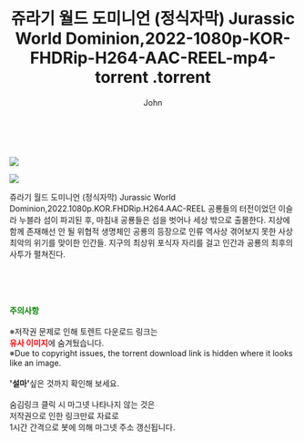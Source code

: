 ﻿---
layout: post
title:  "                   쥬라기 월드 도미니언 (정식자막) Jurassic World Dominion,2022-1080p-KOR-FHDRip-H264-AAC-REEL-mp4-torrent                .torrent"
author: John
categories: [ 영화 ]
tags: [  ]
image: https://torrentrj59.com/uploadfile/full/fd5607e098761e08e672969f2c6b573eccc4d3ec.jpg"/></p><p><img src="https://torrentrj59.com/uploadfile/full/9397ad6ab2af36e2147032d7e4fa78dbaf4888ad.jpg 
description: "                   쥬라기 월드 도미니언 (정식자막) Jurassic World Dominion,2022-1080p-KOR-FHDRip-H264-AAC-REEL-mp4-torrent                 torrent 정보 공유"
toc: true
toc_sticky: true
---

<br>
<p><img src="https://torrentrj59.com/uploadfile/full/fd5607e098761e08e672969f2c6b573eccc4d3ec.jpg"/></p><p><img src="https://torrentrj59.com/uploadfile/full/9397ad6ab2af36e2147032d7e4fa78dbaf4888ad.jpg"/></p>
 쥬라기 월드 도미니언 (정식자막) Jurassic World Dominion,2022.1080p.KOR.FHDRip.H264.AAC-REEL 공룡들의 터전이었던 이슬라 누블라 섬이 파괴된 후, 마침내 공룡들은 섬을 벗어나 세상 밖으로 출몰한다. 지상에 함께 존재해선 안 될 위협적 생명체인 공룡의 등장으로 인류 역사상 겪어보지 못한 사상 최악의 위기를 맞이한 인간들. 지구의 최상위 포식자 자리를 걸고 인간과 공룡의 최후의 사투가 펼쳐진다. 
    
<br><br><br>
<p data-ke-size="size16"><b><span style="color: green;">주의사항</span></b><br /><br />※저작권 문제로 인해 토렌트 다운로드 링크는<br /><b><span style="color: red;">유사 이미지</span></b>에 숨겨뒀습니다.<br />※Due to copyright issues, the torrent download link is hidden where it looks like an image.<br /><br /><b>'설마'</b>싶은 것까지 확인해 보세요.<br /><br />숨김링크 클릭 시 마그넷 나타나지 않는 것은<br />저작권으로 인한 링크만료 자료로<br />1시간 간격으로 봇에 의해 마그넷 주소 갱신됩니다.</p>

